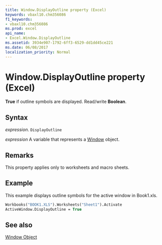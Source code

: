 ```yaml
---
title: Window.DisplayOutline property (Excel)
keywords: vbaxl10.chm356086
f1_keywords:
- vbaxl10.chm356086
ms.prod: excel
api_name:
- Excel.Window.DisplayOutline
ms.assetid: 3934e907-1792-6ff3-6529-dd1dd45ce221
ms.date: 06/08/2017
localization_priority: Normal
---
```



# Window.DisplayOutline property (Excel)

 **True** if outline symbols are displayed. Read/write **Boolean**.


## Syntax

_expression_. `DisplayOutline`

_expression_ A variable that represents a [Window](./Excel.Window.md) object.


## Remarks

This property applies only to worksheets and macro sheets.


## Example

This example displays outline symbols for the active window in Book1.xls.


```vb
Workbooks("BOOK1.XLS").Worksheets("Sheet1").Activate 
ActiveWindow.DisplayOutline = True 

```


## See also


[Window Object](Excel.Window.md)

